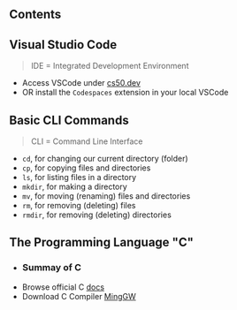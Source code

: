 ## Contents

## Visual Studio Code

> IDE = Integrated Development Environment

- Access VSCode under [cs50.dev](cs50.dev)
- OR install the `Codespaces` extension in your local VSCode

## Basic CLI Commands

> CLI = Command Line Interface

- `cd`, for changing our current directory (folder)
- `cp`, for copying files and directories
- `ls`, for listing files in a directory
- `mkdir`, for making a directory
- `mv`, for moving (renaming) files and directories
- `rm`, for removing (deleting) files
- `rmdir`, for removing (deleting) directories

## The Programming Language "C"

- ### Summay of C
- Browse official C [docs](https://devdocs.io/c/)
- Download C Compiler [MingGW](https://www.mingw-w64.org/)